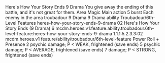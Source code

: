 <ability>
  <name>Here&apos;s How Your Story Ends</name>
  <cost>9 Drama</cost>
  <flavor>You give away the ending of this battle, and it&apos;s not great for them.</flavor>
  <keywords>
    <keyword>Area</keyword>
    <keyword>Magic</keyword>
  </keywords>
  <type>Main action</type>
  <distance>5 burst</distance>
  <target>Each enemy in the area</target>
  <metadata>
    <class>troubadour</class>
    <cost>9 Drama</cost>
    <cost_amount>9</cost_amount>
    <cost_resource>Drama</cost_resource>
    <feature_type>ability</feature_type>
    <file_dpath>Troubadour/6th-Level Features</file_dpath>
    <item_id>heres-how-your-story-ends-9-drama</item_id>
    <item_index>02</item_index>
    <item_name>Here&apos;s How Your Story Ends (9 Drama)</item_name>
    <level>6</level>
    <scc>mcdm.heroes.v1:feature.ability.troubadour.6th-level-feature:heres-how-your-story-ends-9-drama</scc>
    <scdc>1.1.1:5.2.3.3:02</scdc>
    <source>mcdm.heroes.v1</source>
    <type>feature/ability/troubadour/6th-level-feature</type>
  </metadata>
  <effects>
    <effect type="roll">
      <roll>Power Roll + Presence</roll>
      <t1>2 psychic damage; P &lt; WEAK, frightened (save ends)</t1>
      <t2>5 psychic damage; P &lt; AVERAGE, frightened (save ends)</t2>
      <t3>7 damage; P &lt; STRONG, frightened (save ends)</t3>
    </effect>
  </effects>
</ability>
